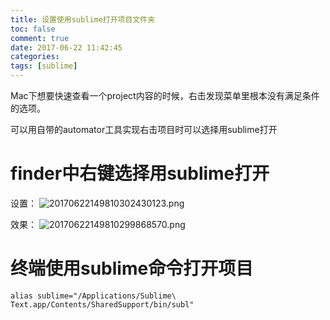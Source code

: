 ```yaml
---
title: 设置使用sublime打开项目文件夹
toc: false
comment: true
date: 2017-06-22 11:42:45
categories:
tags: [sublime]
---
```






Mac下想要快速查看一个project内容的时候，右击发现菜单里根本没有满足条件的选项。

可以用自带的automator工具实现右击项目时可以选择用sublime打开

<!--more-->
# finder中右键选择用sublime打开

设置：
![20170622149810302430123.png](/images/20170622149810302430123.png)

效果：
![20170622149810299868570.png](/images/20170622149810299868570.png)


# 终端使用sublime命令打开项目

```
alias sublime="/Applications/Sublime\ Text.app/Contents/SharedSupport/bin/subl"
```
